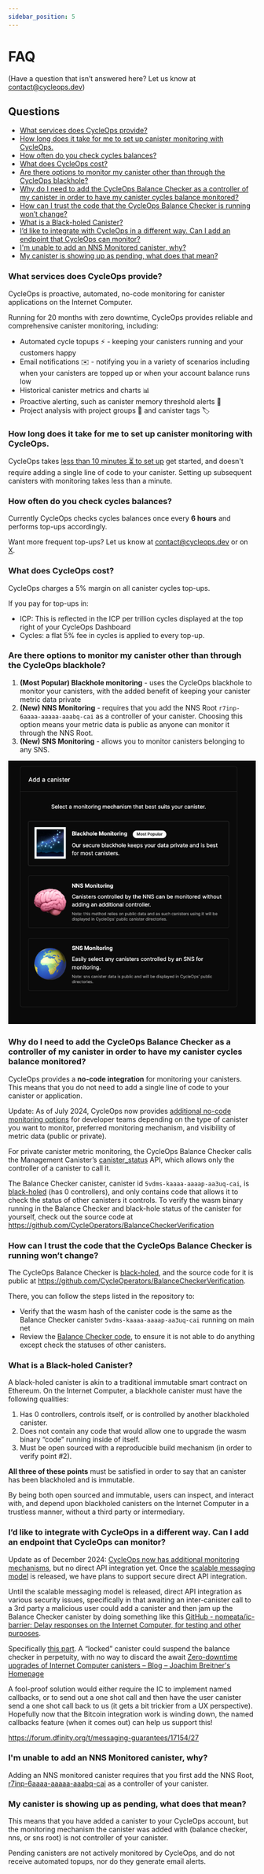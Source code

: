 ```yaml
---
sidebar_position: 5
---
```


# FAQ

(Have a question that isn’t answered here? Let us know at [contact@cycleops.dev](mailto:contact@cycleops.dev))

## Questions

- [What services does CycleOps provide?](#what-services-does-cycleops-provide)
- [How long does it take for me to set up canister monitoring with CycleOps.](#how-long-does-it-take-for-me-to-set-up-canister-monitoring-with-cycleops)
- [How often do you check cycles balances?](#how-often-do-you-check-cycles-balances)
- [What does CycleOps cost?](#what-does-cycleops-cost)
- [Are there options to monitor my canister other than through the CycleOps blackhole?](#are-there-options-to-monitor-my-canister-other-than-through-the-cycleops-blackhole)
- [Why do I need to add the CycleOps Balance Checker as a controller of my canister in order to have my canister cycles balance monitored?](#why-do-i-need-to-add-the-cycleops-balance-checker-as-a-controller-of-my-canister-in-order-to-have-my-canister-cycles-balance-monitored)
- [How can I trust the code that the CycleOps Balance Checker is running won’t change?](#how-can-i-trust-the-code-that-the-cycleops-balance-checker-is-running-wont-change)
- [What is a Black-holed Canister?](#what-is-a-black-holed-canister)
- [I’d like to integrate with CycleOps in a different way. Can I add an endpoint that CycleOps can monitor?](#id-like-to-integrate-with-cycleops-in-a-different-way-can-i-add-an-endpoint-that-cycleops-can-monitor)
- [I'm unable to add an NNS Monitored canister, why?](#im-unable-to-add-an-nns-monitored-canister-why)
- [My canister is showing up as pending, what does that mean?](#my-canister-is-showing-up-as-pending-what-does-that-mean)

### What services does CycleOps provide?
CycleOps is proactive, automated, no-code monitoring for canister applications on the Internet Computer.

Running for 20 months with zero downtime, CycleOps provides reliable and comprehensive canister monitoring, including:
- Automated cycle topups ⚡️ - keeping your canisters running and your customers happy
- Email notifications ✉️ - notifying you in a variety of scenarios including when your canisters are topped up or when your account balance runs low
- Historical canister metrics and charts 📊
- Proactive alerting, such as canister memory threshold alerts 🚨
- Project analysis with project groups 📂 and canister tags 🏷️

### How long does it take for me to set up canister monitoring with CycleOps.

CycleOps takes [less than 10 minutes ⏳ to set up](./getting-started.md) get started, and doesn't require adding a single line of code to your canister. Setting up subsequent canisters with monitoring takes less than a minute.

### How often do you check cycles balances?

Currently CycleOps checks cycles balances once every **6 hours** and performs top-ups accordingly. 

Want more frequent top-ups? Let us know at [contact@cycleops.dev](mailto:contact@cycleops.dev) or on [X](https://x.com/CycleOps).

### What does CycleOps cost?

CycleOps charges a 5% margin on all canister cycles top-ups. 

If you pay for top-ups in:

- ICP: This is reflected in the ICP per trillion cycles displayed at the top right of your CycleOps Dashboard
- Cycles: a flat 5% fee in cycles is applied to every top-up.

### Are there options to monitor my canister other than through the CycleOps blackhole?

1. **(Most Popular) Blackhole monitoring** - uses the CycleOps blackhole to monitor your canisters, with the added benefit of keeping your canister metric data private
2. **(New) NNS Monitoring** - requires that you add the NNS Root `r7inp-6aaaa-aaaaa-aaabq-cai` as a controller of your canister. Choosing this option means your metric data is public as anyone can monitor it through the NNS Root.
3. **(New) SNS Monitoring** - allows you to monitor canisters belonging to any SNS.

![Monitoring Mechanisms](./img/monitoring.png)

### Why do I need to add the CycleOps Balance Checker as a controller of my canister in order to have my canister cycles balance monitored?

CycleOps provides a **no-code integration** for monitoring your canisters. This means that you do not need to add a single line of code to your canister or application.

Update: As of July 2024, CycleOps now provides [additional no-code monitoring options](#are-there-options-to-monitor-my-canister-other-than-through-the-cycleops-blackhole) for developer teams depending on the type of canister you want to monitor, preferred monitoring mechanism, and visibility of metric data (public or private).

For private canister metric monitoring, the CycleOps Balance Checker calls the Management Canister’s [canister_status](https://internetcomputer.org/docs/current/references/ic-interface-spec/#canister-status) API, which allows only the controller of a canister to call it. 

The Balance Checker canister, canister id `5vdms-kaaaa-aaaap-aa3uq-cai`, is [black-holed](#what-is-a-black-holed-canister) (has 0 controllers), and only contains code that allows it to check the status of other canisters it controls. To verify the wasm binary running in the Balance Checker and black-hole status of the canister for yourself, check out the source code at https://github.com/CycleOperators/BalanceCheckerVerification

### How can I trust the code that the CycleOps Balance Checker is running won’t change?

The CycleOps Balance Checker is [black-holed](#what-is-a-black-holed-canister1), and the source code for it is public at https://github.com/CycleOperators/BalanceCheckerVerification. 

There, you can follow the steps listed in the repository to:

- Verify that the wasm hash of the canister code is the same as the Balance Checker canister `5vdms-kaaaa-aaaap-aa3uq-cai` running on main net
- Review the [Balance Checker code](https://github.com/CycleOperators/BalanceCheckerVerification/blob/main/blackhole.mo), to ensure it is not able to do anything except check the statuses of other canisters.

### What is a Black-holed Canister?

A black-holed canister is akin to a traditional immutable smart contract on Ethereum. On the Internet Computer, a blackhole canister must have the following qualities:

1. Has 0 controllers, controls itself, or is controlled by another blackholed canister. 
2. Does not contain any code that would allow one to upgrade the wasm binary “code” running inside of itself.
3. Must be open sourced with a reproducible build mechanism (in order to verify point #2).

**All three of these points** must be satisfied in order to say that an canister has been blackholed and is immutable.

By being both open sourced and immutable, users can inspect, and interact with, and depend upon blackholed canisters on the Internet Computer in a trustless manner, without a third party or intermediary.

### I’d like to integrate with CycleOps in a different way. Can I add an endpoint that CycleOps can monitor?

Update as of December 2024: [CycleOps now has additional monitoring mechanisms](#are-there-options-to-monitor-my-canister-other-than-through-the-cycleops-blackhole), but no direct API integration yet. Once the [scalable messaging model](https://forum.dfinity.org/t/scalable-messaging-model/26920) is released, we have plans to support secure direct API integration.

Until the scalable messaging model is released, direct API integration as various security issues, specifically in that awaiting an inter-canister call to a 3rd party a malicious user could add a canister and then jam up the Balance Checker canister by doing something like this [GitHub - nomeata/ic-barrier: Delay responses on the Internet Computer, for testing and other purposes](https://github.com/nomeata/ic-barrier).

Specifically [this part](https://github.com/nomeata/ic-barrier#caution). A “locked” canister could suspend the balance checker in perpetuity, with no way to discard the await [Zero-downtime upgrades of Internet Computer canisters – Blog – Joachim Breitner's Homepage](https://www.joachim-breitner.de/blog/789-Zero-downtime_upgrades_of_Internet_Computer_canisters)

A fool-proof solution would either require the IC to implement named callbacks, or to send out a one shot call and then have the user canister send a one shot call back to us (it gets a bit trickier from a UX perspective). Hopefully now that the Bitcoin integration work is winding down, the named callbacks feature (when it comes out) can help us support this!

https://forum.dfinity.org/t/messaging-guarantees/17154/27


### I'm unable to add an NNS Monitored canister, why?

Adding an NNS monitored canister requires that you first add the NNS Root, [r7inp-6aaaa-aaaaa-aaabq-cai](https://dashboard.internetcomputer.org/canister/r7inp-6aaaa-aaaaa-aaabq-cai) as a controller of your canister.

### My canister is showing up as pending, what does that mean?

This means that you have added a canister to your CycleOps account, but the monitoring mechanism the canister was added with (balance checker, nns, or sns root) is not controller of your canister.

Pending canisters are not actively monitored by CycleOps, and do not receive automated topups, nor do they generate email alerts.